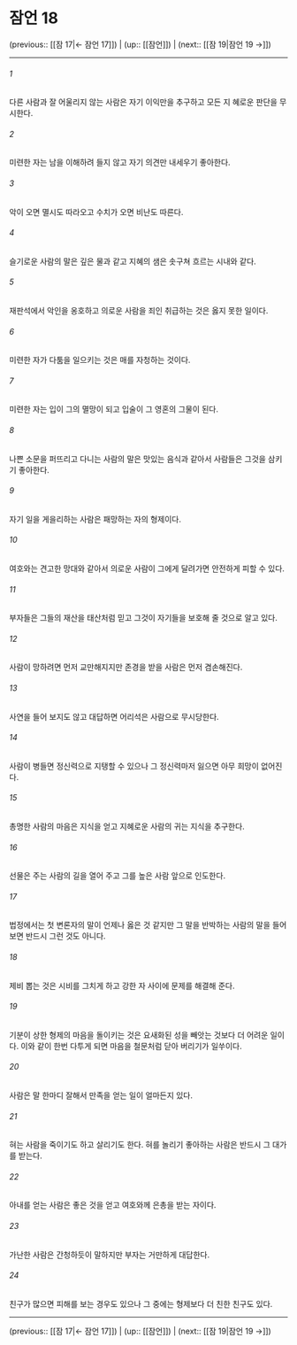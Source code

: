 # 잠언 18

(previous:: [[잠 17|← 잠언 17]]) | (up:: [[잠언]]) | (next:: [[잠 19|잠언 19 →]])

***




###### 1 

다른 사람과 잘 어울리지 않는 사람은 자기 이익만을 추구하고 모든 지 혜로운 판단을 무시한다. 



###### 2 

미련한 자는 남을 이해하려 들지 않고 자기 의견만 내세우기 좋아한다. 



###### 3 

악이 오면 멸시도 따라오고 수치가 오면 비난도 따른다. 



###### 4 

슬기로운 사람의 말은 깊은 물과 같고 지혜의 샘은 솟구쳐 흐르는 시내와 같다. 



###### 5 

재판석에서 악인을 옹호하고 의로운 사람을 죄인 취급하는 것은 옳지 못한 일이다. 



###### 6 

미련한 자가 다툼을 일으키는 것은 매를 자청하는 것이다. 



###### 7 

미련한 자는 입이 그의 멸망이 되고 입술이 그 영혼의 그물이 된다. 



###### 8 

나쁜 소문을 퍼뜨리고 다니는 사람의 말은 맛있는 음식과 같아서 사람들은 그것을 삼키기 좋아한다. 



###### 9 

자기 일을 게을리하는 사람은 패망하는 자의 형제이다. 



###### 10 

여호와는 견고한 망대와 같아서 의로운 사람이 그에게 달려가면 안전하게 피할 수 있다. 



###### 11 

부자들은 그들의 재산을 태산처럼 믿고 그것이 자기들을 보호해 줄 것으로 알고 있다. 



###### 12 

사람이 망하려면 먼저 교만해지지만 존경을 받을 사람은 먼저 겸손해진다. 



###### 13 

사연을 들어 보지도 않고 대답하면 어리석은 사람으로 무시당한다. 



###### 14 

사람이 병들면 정신력으로 지탱할 수 있으나 그 정신력마저 잃으면 아무 희망이 없어진다. 



###### 15 

총명한 사람의 마음은 지식을 얻고 지혜로운 사람의 귀는 지식을 추구한다. 



###### 16 

선물은 주는 사람의 길을 열어 주고 그를 높은 사람 앞으로 인도한다. 



###### 17 

법정에서는 첫 변론자의 말이 언제나 옳은 것 같지만 그 말을 반박하는 사람의 말을 들어 보면 반드시 그런 것도 아니다. 



###### 18 

제비 뽑는 것은 시비를 그치게 하고 강한 자 사이에 문제를 해결해 준다. 



###### 19 

기분이 상한 형제의 마음을 돌이키는 것은 요새화된 성을 빼앗는 것보다 더 어려운 일이다. 이와 같이 한번 다투게 되면 마음을 철문처럼 닫아 버리기가 일쑤이다. 



###### 20 

사람은 말 한마디 잘해서 만족을 얻는 일이 얼마든지 있다. 



###### 21 

혀는 사람을 죽이기도 하고 살리기도 한다. 혀를 놀리기 좋아하는 사람은 반드시 그 대가를 받는다. 



###### 22 

아내를 얻는 사람은 좋은 것을 얻고 여호와께 은총을 받는 자이다. 



###### 23 

가난한 사람은 간청하듯이 말하지만 부자는 거만하게 대답한다. 



###### 24 

친구가 많으면 피해를 보는 경우도 있으나 그 중에는 형제보다 더 친한 친구도 있다.

***

(previous:: [[잠 17|← 잠언 17]]) | (up:: [[잠언]]) | (next:: [[잠 19|잠언 19 →]])
